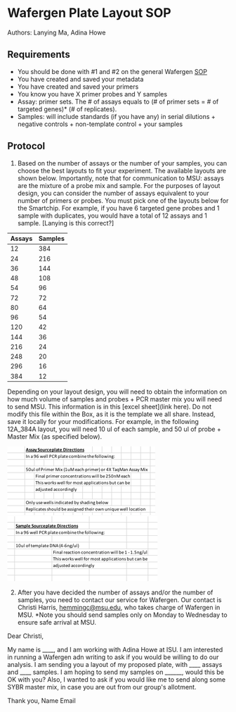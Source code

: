 # Wafergen Plate Layout SOP

Authors:  Lanying Ma, Adina Howe

## Requirements
- You should be done with #1 and #2 on the general Wafergen [SOP](https://github.com/germs-lab/SOPs/blob/master/wafergen_SOPs/wafergen-general.md)
- You have created and saved your metadata
- You have created and saved your primers
- You know you have X primer probes and Y samples
- Assay: primer sets.  The # of assays equals to (# of primer sets = # of targeted genes)* (# of replicates).
- Samples: will include standards (if you have any) in serial dilutions + negative controls + non-template control + your samples 

## Protocol
1.	 Based on the number of assays or the number of your samples, you can choose the best layouts to fit your experiment.  The available layouts are shown below.  Importantly, note that for communication to MSU:  assays are the mixture of a probe mix and sample.  For the purposes of layout design, you can consider the number of assays equivalent to your number of primers or probes.  You must pick one of the layouts below for the Smartchip.   For example, if you have 6 targeted gene probes and 1 sample with duplicates, you would have a total of 12 assays and 1 sample. [Lanying is this correct?] 

Assays | Samples
----- | -----
12 | 384
24 | 216
36 | 144
48 | 108
54 | 96
72 | 72
80 | 64
96 | 54
120 | 42
144 | 36
216 | 24
248 | 20
296 | 16
384 | 12

Depending on your layout design, you will need to obtain the information on how much volume of samples and probes + PCR master mix you will need to send MSU.  This information is in this [excel sheet](link here).  Do not modify this file within the Box, as it is the template we all share.  Instead, save it locally for your modifications.  For example, in the following 12A_384A layout, you will need 10 ul of each sample, and 50 ul of probe + Master Mix (as specified below).


![AssaySourcePlate](https://github.com/germs-lab/SOPs/blob/master/images/AssaySourcePlate.png) ![SampleSourcePlate](https://github.com/germs-lab/SOPs/blob/master/images/SampleSourcePlate.png)
  

2.  After you have decided the number of assays and/or the number of samples, you need to contact our service for Wafergen.  Our contact is Christi Harris, hemmingc@msu.edu, who takes charge of Wafergen in MSU.  *Note you should send samples only on Monday to Wednesday to ensure safe arrival at MSU.

Dear Christi,

My name is ____, and I am working with Adina Howe at ISU.  I am interested in running a Wafergen adn writing to ask if you would be willing to do our analysis.  I am sending you a layout of my proposed plate, with ____ assays and ____ samples.  I am hoping to send my samples on ______, would this be OK with you?  Also, I wanted to ask if you would like me to send along some SYBR master mix, in case you are out from our group's allotment.

Thank you,
Name
Email

